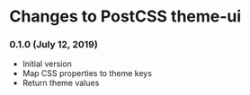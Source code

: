 # Changes to PostCSS theme-ui

### 0.1.0 (July 12, 2019)

- Initial version
- Map CSS properties to theme keys
- Return theme values

